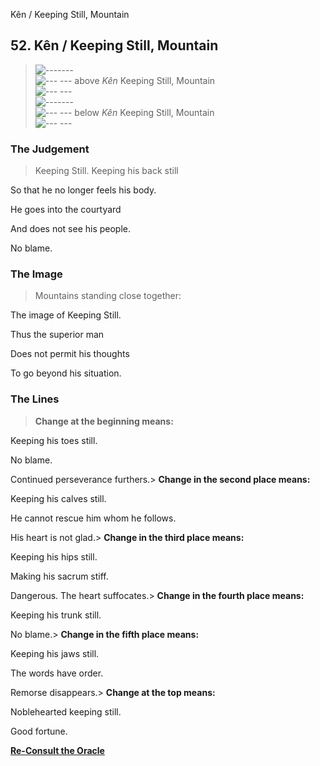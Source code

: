 Kên / Keeping Still, Mountain
## 52. Kên / Keeping Still, Mountain
> ![-------](../images/yangU.gif)   
> ![--- ---](../images/yinU.gif) above _Kên_ Keeping Still, Mountain  
> ![--- ---](../images/yinU.gif)   
> ![-------](../images/yangU.gif)   
> ![--- ---](../images/yinU.gif) below _Kên_ Keeping Still, Mountain  
> ![--- ---](../images/yinU.gif)
### The Judgement
> Keeping Still. Keeping his back still  
>  So that he no longer feels his body.  
>  He goes into the courtyard  
>  And does not see his people.  
>  No blame.
### The Image
> Mountains standing close together:  
>  The image of Keeping Still.  
>  Thus the superior man  
>  Does not permit his thoughts  
>  To go beyond his situation.
### The Lines
> **Change at the beginning means:**  
>  Keeping his toes still.  
>  No blame.  
>  Continued perseverance furthers.> **Change in the second place means:**  
>  Keeping his calves still.  
>  He cannot rescue him whom he follows.  
>  His heart is not glad.> **Change in the third place means:**  
>  Keeping his hips still.  
>  Making his sacrum stiff.  
>  Dangerous. The heart suffocates.> **Change in the fourth place means:**  
>  Keeping his trunk still.  
>  No blame.> **Change in the fifth place means:**  
>  Keeping his jaws still.  
>  The words have order.  
>  Remorse disappears.> **Change at the top means:**  
>  Noblehearted keeping still.  
>  Good fortune.

**[Re-Consult the Oracle](../index.html)**

